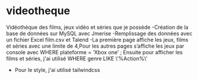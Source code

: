 # videotheque
Vidéothèque des films, jeux vidéo et séries que je possède
-Création de la base de données sur MySQL avec Jmerise
-Remplissage des données avec un fichier Excel film.csv et Talend
-La première page affiche les jeux, films et séries avec une limite de 4,Pour les autres pages s’affiche les jeux par console avec WHERE plateforme = ‘Xbox one’ ;
Ensuite pour afficher les films et séries, j'ai utilisé WHERE genre LIKE \’%Action%\’
- Pour le style, j'ai utilisé tailwindcss 



